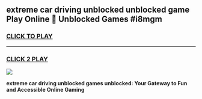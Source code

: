 
## extreme car driving unblocked unblocked game Play Online 👋 Unblocked Games #i8mgm
<h3>
<a href="https://premium.freeplayer.one?title=extreme_car_driving_unblocked&ref=21F">CLICK TO PLAY</a></h3>
<hr>

<h3>
<a href="https://premium.freeplayer.one?title=extreme_car_driving_unblocked&ref=21F">CLICK 2 PLAY</a>
  
</h3>

<a href="https://premium.freeplayer.one?title=extreme_car_driving_unblocked&ref=21F/"><img src="https://clearcache.store/games.png"></a>


**extreme car driving unblocked games unblocked: Your Gateway to Fun and Accessible Online Gaming**
